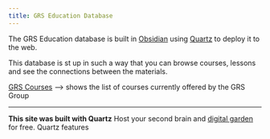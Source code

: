 ```yaml
---
title: GRS Education Database
---
```


The GRS Education database is built in [Obsidian](https://obsidian.md/) using [Quartz](https://github.com/jackyzha0/quartz) to deploy it to the web. 

This database is st up in such a way that you can browse courses, lessons and see the connections between the materials. 

[GRS Courses](home/courses.md) --> shows the list of courses currently offered by the GRS Group

--- 
**This site was built with Quartz**
Host your second brain and [digital garden](https://jzhao.xyz/posts/digital-gardening) for free. Quartz features
